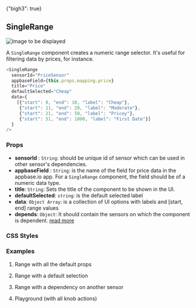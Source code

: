 {"bigh3": true}

## SingleRange

![Image to be displayed](https://i.imgur.com/55jFax6.png)

A `SingleRange` component creates a numeric range selector. It's useful for filtering data by prices, for instance.

```js
<SingleRange
  sensorId="PriceSensor"
  appbaseField={this.props.mapping.price}
  title="Price"
  defaultSelected="Cheap"
  data={
    [{"start": 0, "end": 10, "label": "Cheap"},
     {"start": 11, "end": 20, "label": "Moderate"},
     {"start": 21, "end": 50, "label": "Pricey"},
     {"start": 51, "end": 1000, "label": "First Date"}]
  }
/>
```

### Props

- **sensorId** : `String`: should be unique id of sensor which can be used in other sensor's dependencies.   
- **appbaseField** : `String`: is the name of the field for price data in the appbase.io app. For a `SingleRange` component, the field should be of a numeric data type.
- **title**: `String`: Sets the title of the component to be shown in the UI.
- **defaultSelected**: `string`: is the default selected label   
- **data**: `Object Array`: is a collection of UI options with labels and [start, end] range values
- **depends**: `Object`: It should contain the sensors on which the component is dependent. [read more](https://appbaseio.github.io/reactive-maps-docs/v1/getting-started/Dependency.html)


### CSS Styles



### Examples

1. Range with all the default props

2. Range with a default selection

3. Range with a dependency on another sensor

4. Playground (with all knob actions)

